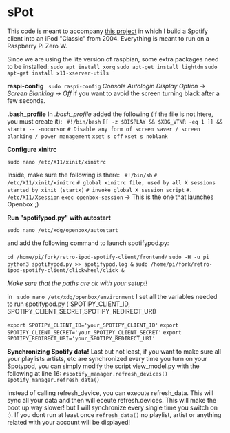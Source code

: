# sPot

This code is meant to accompany [this project](https://hackaday.io/project/177034-spot-spotify-in-a-4th-gen-ipod-2004) in which I build a Spotify client into an iPod "Classic" from 2004. Everything is meant to run on a Raspberry Pi Zero W.

Since we are using the lite version of raspbian, some extra packages need to be installed:
`sudo apt install xorg`
`sudo apt-get install lightdm`
`sudo apt-get install x11-xserver-utils`


**raspi-config**
` sudo raspi-config`
_Console Autologin_
_Display Option -> Screen Blanking -> Off_ if you want to avoid the screen turning black after a few seconds.

**.bash_profile**
In *.bash_profile* added the following (if the file is not htere, you must create it):
`
#!/bin/bash`
`[[ -z $DISPLAY && $XDG_VTNR -eq 1 ]] && startx -- -nocursor`
`# Disable any form of screen saver / screen blanking / power management`
`xset s off`
`xset s noblank`

**Configure xinitrc**

`sudo nano /etc/X11/xinit/xinitrc`

Inside, make sure the following is there:
`
#!/bin/sh`
`# /etc/X11/xinit/xinitrc`
`# global xinitrc file, used by all X sessions started by xinit (startx)`
`# invoke global X session script`
`#. /etc/X11/Xsession`
`exec openbox-session` -> This is the one that launches Openbox ;)

**Run "spotifypod.py" with autostart**

`sudo nano /etc/xdg/openbox/autostart`

and add the following command to launch spotifypod.py:

`cd /home/pi/fork/retro-ipod-spotify-client/frontend/`
`sudo -H -u pi python3 spotifypod.py >> spotifypod.log &`
`sudo /home/pi/fork/retro-ipod-spotify-client/clickwheel/click &`

_Make sure that the paths are ok with your setup!!_

in ` sudo nano /etc/xdg/openbox/environment` I set all the variables needed to run spotifypod.py ( SPOTIPY_CLIENT_ID, SPOTIPY_CLIENT_SECRET,SPOTIPY_REDIRECT_URI)

`export SPOTIPY_CLIENT_ID='your_SPOTIPY_CLIENT_ID'`
`export SPOTIPY_CLIENT_SECRET='your_SPOTIPY_CLIENT_SECRET'`
`export SPOTIPY_REDIRECT_URI='your_SPOTIPY_REDIRECT_URI'`

**Synchronizing Spotify data!**
Last but not least, if you want to make sure all your playlists artists, etc are synchronized every time you turn on your Spotypod, you can simply modify the script view_model.py with the following at line 16:
`#spotify_manager.refresh_devices()`
`spotify_manager.refresh_data()`

instead of calling refresh_device, you can execute refresh_data. This will sync all your data and then will eceute refresh.devices. This will make the boot up way slower! but I will synchronize every single time you switch on :). 
If you dont run at least once `refresh_data()` no playlist, artist or anything related with your account will be displayed!
